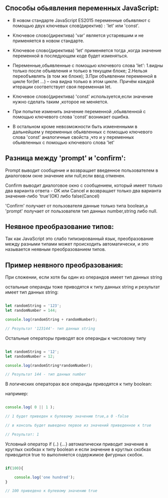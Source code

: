 
## Cпособы обьявления переменных JavaScript:

 - В новом стандарте JavaScript ES2015 переменные обьявляют с помощью двух ключевых слов(директив) : 'let' или  'const'.

- Ключевое слово(директива) 'var' является устаревшим и не применяется в новом стандарте.

- Ключевое слово(директива) 'let' применяется тогда ,когда значение переменной в последующем коде будет изменяться.
 
- Переменные,обьявленные с помощью ключевого слова 'let':
    1.видны только после объявления и только в текущем блоке;
    2.Нельзя переобъявлять (в том же блоке);
    3.При объявлении переменной в цикле for(let ...) – она видна только в этом цикле. Причём каждой итерации соответствует своя переменная let.

-  Ключевое слово(директива) 'const' используется,если значение нужно сделать таким ,которое не меняется.

- При попытке изменить значение переменной ,обьявленной с помощью ключевого слова 'const' возникает ошибка.

- В остальном кроме невозможности быть измененными в дальнейшем у переменных обьявленных с помощью ключевого слова 'const' аналогичные свойста ,что и у переменных обьявленных с помощью ключевого слова 'let'

## Разница между 'prompt' и 'confirm':

</hr>

Prompt выводит сообщение и возвращает введенное пользователем в диалоговом окне значение  или null,если ввод отменен.

Confirm выводит диалоговое окно с сообщением, который имеет только два варианта ответа - OK или Cancel и возвращает только два варианта значения-либо 'true'(OK) либо false(Cancel) 

'Сonfirm'   получает от пользователя данные только типа boolean,а 'prompt' получает от пользователя тип данных number,string либо null.

## Неявное преобразование типов:

Так как JavaScript это слабо типизированный язык, преобразование между разными типами может происходить автоматически, и это называется неявным преобразованием типов.


## Пример неявного преобразования:

При сложении, если хотя бы один из операндов имеет тип данных string 

 остальные операнды тоже  приводятся к типу данных string и результат имеет тип данных string:

```js

let randomString = '123';
let randomNumber = 144;

console.log(randomString + randomNumber);

// Результат '123144'- тип данных string

```

</hr>

Остальные операторы приводят все операнды к числовому типу

```js

let randomString = '12';
let randomNumber = 12;

console.log(randomString*randomNumber);

// Результат 144 - тип данных number

```

</hr>

В логических операторах все операнды приводятся к типу boolean:

например:

```js

console.log( 0 || 1 );

// 1 будет приведен к булевому значению true,а 0 -false  

// в консоль будет выведено первое из значений приведенное к true

// Результат: 1

```
</hr>

Условный оператор if (..) {...} автоматически приводит значение в круглых скобках к типу boolean и если значение в круглых скобках приводится  true то выполняется содержимое фигурных скобок.

```js

if(100){

    console.log('one hundred');
}

// 100 приведено к булевому значению true 



```

